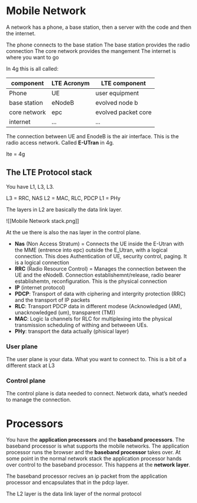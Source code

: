 # Mobile Network

A  network has a phone, a base station, then a server with the code and then the internet. 

The phone connects to the base station
The base station provides the radio connection 
The core network provides the mangement
The internet is where you want to go 

In 4g this is all called:

| component| LTE Acronym | LTE component| 
| --------| -------| ---------|
|Phone | UE | user equipment |
|base station| eNodeB | evolved node b |
| core network | epc | evolved packet core | 
| internet | ... | ... |


The connection between UE and EnodeB is the air interface. 
This is the radio access network. Called **E-UTran** in 4g. 

lte = 4g



## The LTE Protocol stack

You have L1, L3, L3.

L3 = RRC, NAS
L2 = MAC, RLC, PDCP
L1 = PHy

The layers in L2 are basically the data link layer. 

![[Mobile Network stack.png]]

At the ue there is also the nas layer in the control plane.

 - **Nas** (Non Access Stratum) = Connects the UE inside the E-Utran with the MME (entrence into epc) outside the E_Utran, with a logical connection. This does Authentication of UE, security control, paging. It is a logical connection
- **RRC** (Radio Resource Control) = Manages the connection between the UE and the eNodeB. Connection establishemnt/release, radio bearer establishemtn, reconfiguration. This is the physical connection 
- **IP** (internet protocol)
- **PDCP**: Transport of data with ciphering and intergrity protection (RRC) and the transport of IP packets 
- **RLC**: Transport PDCP data in different modese (Acknowledged (AM), unacknowledged (um), transparent (TM))
- **MAC**: Logic la channels for RLC for multiplexing into the physical transmission scheduling of withing and betweeen UEs.
- **PHy**: transport the data actually (phisical layer) 

### User plane
The user plane is your data. What you want to connect to. This is a bit of a different stack at L3

### Control plane
The control plane is data needed to connect. Network data, what’s needed to manage the connection.

# Processors 
You have the **application processors** and the **baseband processors**. The baseband processor is what supports the mobile networks. The application processor runs the browser and the **baseband processor** takes over. At some point in the normal network stack the application processor hands over control to the baseband processor. This happens at the **network layer**. 

The baseband processor recives an ip packet from the application processor and encapsulates that in the pdcp layer. 

The L2 layer is the data link layer of the normal protocol 
